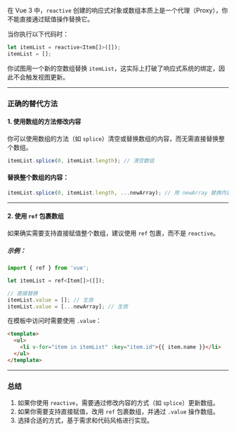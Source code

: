在 Vue 3 中，`reactive` 创建的响应式对象或数组本质上是一个代理（Proxy），你不能直接通过赋值操作替换它。

当你执行以下代码时：

```javascript
let itemList = reactive<Item[]>([]);
itemList = [];
```

你试图用一个新的空数组替换 `itemList`，这实际上打破了响应式系统的绑定，因此不会触发视图更新。

------

### **正确的替代方法**

#### **1. 使用数组的方法修改内容**

你可以使用数组的方法（如 `splice`）清空或替换数组的内容，而无需直接替换整个数组。

```javascript
itemList.splice(0, itemList.length); // 清空数组
```

#### **替换整个数组的内容：**

```javascript
itemList.splice(0, itemList.length, ...newArray); // 用 newArray 替换内容
```

------

#### **2. 使用 `ref` 包裹数组**

如果确实需要支持直接赋值整个数组，建议使用 `ref` 包裹，而不是 `reactive`。

##### **示例：**

```javascript
import { ref } from 'vue';

let itemList = ref<Item[]>([]);

// 直接替换
itemList.value = []; // 生效
itemList.value = [...newArray]; // 生效
```

在模板中访问时需要使用 `.value`：

```html
<template>
  <ul>
    <li v-for="item in itemList" :key="item.id">{{ item.name }}</li>
  </ul>
</template>
```

------

### **总结**

1. 如果你使用 `reactive`，需要通过修改内容的方式（如 `splice`）更新数组。
2. 如果你需要支持直接赋值，改用 `ref` 包裹数组，并通过 `.value` 操作数组。
3. 选择合适的方式，基于需求和代码风格进行实现。